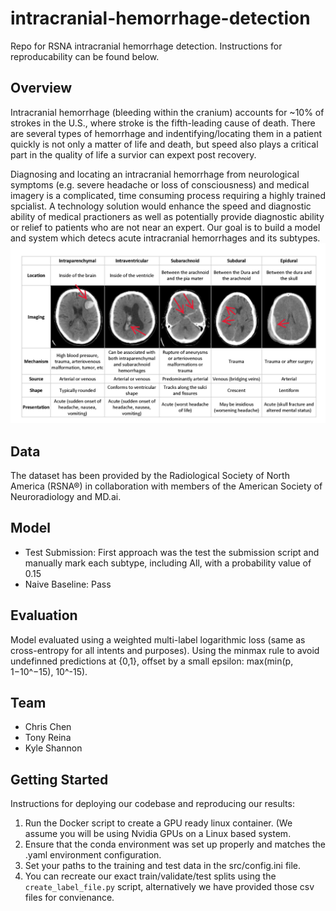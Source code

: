 # intracranial-hemorrhage-detection
Repo for RSNA intracranial hemorrhage detection. Instructions for reproducability can be found below.

## Overview
Intracranial hemorrhage (bleeding within the cranium) accounts for ~10% of strokes in the U.S., where stroke is the fifth-leading cause of death. There are several types of hemorrhage and indentifying/locating them in a patient quickly is not only a matter of life and death, but speed also plays a critical part in the quality of life a survior can expext post recovery.

Diagnosing and locating an intracranial hemorrhage from neurological symptoms (e.g. severe headache or loss of consciousness) and medical imagery is a complicated, time consuming process requiring a highly trained spcialist. A technology solution would enhance the speed and diagnostic ability of medical practioners as well as potentially provide diagnostic ability or relief to patients who are not near an expert. Our goal is to build a model and system which detecs acute intracranial hemorrhages and its subtypes. 
![hemorrhage_subtypes](./images/hemorrhage-types.png "Hemorrhage Subtypes")

## Data
The dataset has been provided by the Radiological Society of North America (RSNA®) in collaboration with members of the American Society of Neuroradiology and MD.ai.

## Model
* Test Submission: First approach was the test the submission script and manually mark each subtype, including All, with a probability value of 0.15
* Naive Baseline: Pass


## Evaluation
Model evaluated using a weighted multi-label logarithmic loss (same as cross-entropy for all intents and purposes). Using the minmax rule to avoid undefinned predictions at {0,1}, offset by a small epsilon: max(min(p, 1−10^−15), 10^-15).

## Team
- Chris Chen
- Tony Reina
- Kyle Shannon

## Getting Started
Instructions for deploying our codebase and reproducing our results:
1. Run the Docker script to create a GPU ready linux container. (We assume you will be using Nvidia GPUs on a Linux based system.
2. Ensure that the conda environment was set up properly and matches the .yaml environment configuration. 
3. Set your paths to the training and test data in the src/config.ini file. 
4. You can recreate our exact train/validate/test splits using the ```create_label_file.py``` script, alternatively we have provided those csv files for convienance.

